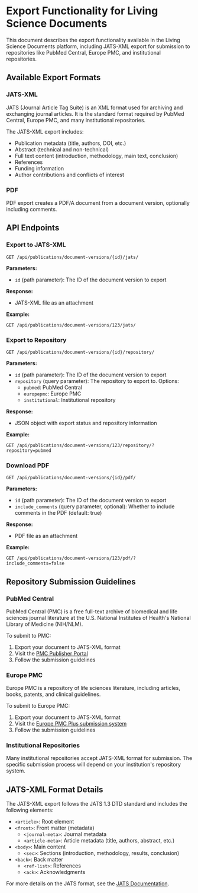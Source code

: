 # Export Functionality for Living Science Documents

This document describes the export functionality available in the Living Science Documents platform, including JATS-XML export for submission to repositories like PubMed Central, Europe PMC, and institutional repositories.

## Available Export Formats

### JATS-XML

JATS (Journal Article Tag Suite) is an XML format used for archiving and exchanging journal articles. It is the standard format required by PubMed Central, Europe PMC, and many institutional repositories.

The JATS-XML export includes:
- Publication metadata (title, authors, DOI, etc.)
- Abstract (technical and non-technical)
- Full text content (introduction, methodology, main text, conclusion)
- References
- Funding information
- Author contributions and conflicts of interest

### PDF

PDF export creates a PDF/A document from a document version, optionally including comments.

## API Endpoints

### Export to JATS-XML

```
GET /api/publications/document-versions/{id}/jats/
```

**Parameters:**
- `id` (path parameter): The ID of the document version to export

**Response:**
- JATS-XML file as an attachment

**Example:**
```
GET /api/publications/document-versions/123/jats/
```

### Export to Repository

```
GET /api/publications/document-versions/{id}/repository/
```

**Parameters:**
- `id` (path parameter): The ID of the document version to export
- `repository` (query parameter): The repository to export to. Options:
  - `pubmed`: PubMed Central
  - `europepmc`: Europe PMC
  - `institutional`: Institutional repository

**Response:**
- JSON object with export status and repository information

**Example:**
```
GET /api/publications/document-versions/123/repository/?repository=pubmed
```

### Download PDF

```
GET /api/publications/document-versions/{id}/pdf/
```

**Parameters:**
- `id` (path parameter): The ID of the document version to export
- `include_comments` (query parameter, optional): Whether to include comments in the PDF (default: true)

**Response:**
- PDF file as an attachment

**Example:**
```
GET /api/publications/document-versions/123/pdf/?include_comments=false
```

## Repository Submission Guidelines

### PubMed Central

PubMed Central (PMC) is a free full-text archive of biomedical and life sciences journal literature at the U.S. National Institutes of Health's National Library of Medicine (NIH/NLM).

To submit to PMC:
1. Export your document to JATS-XML format
2. Visit the [PMC Publisher Portal](https://www.ncbi.nlm.nih.gov/pmc/publish/)
3. Follow the submission guidelines

### Europe PMC

Europe PMC is a repository of life sciences literature, including articles, books, patents, and clinical guidelines.

To submit to Europe PMC:
1. Export your document to JATS-XML format
2. Visit the [Europe PMC Plus submission system](https://plus.europepmc.org/)
3. Follow the submission guidelines

### Institutional Repositories

Many institutional repositories accept JATS-XML format for submission. The specific submission process will depend on your institution's repository system.

## JATS-XML Format Details

The JATS-XML export follows the JATS 1.3 DTD standard and includes the following elements:

- `<article>`: Root element
- `<front>`: Front matter (metadata)
  - `<journal-meta>`: Journal metadata
  - `<article-meta>`: Article metadata (title, authors, abstract, etc.)
- `<body>`: Main content
  - `<sec>`: Sections (introduction, methodology, results, conclusion)
- `<back>`: Back matter
  - `<ref-list>`: References
  - `<ack>`: Acknowledgments

For more details on the JATS format, see the [JATS Documentation](https://jats.nlm.nih.gov/archiving/).